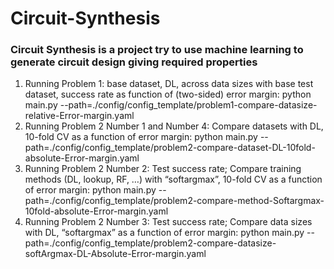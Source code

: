 # Circuit-Synthesis



### Circuit Synthesis is a project try to use machine learning to generate circuit design giving required properties


1. Running Problem 1: base dataset, DL, across data sizes with base test dataset, success rate as function of (two-sided) error margin:  python main.py --path=./config/config_template/problem1-compare-datasize-relative-Error-margin.yaml
2. Running Problem 2 Number 1 and Number 4: Compare datasets with DL, 10-fold CV as a function of error margin:  python main.py --path=./config/config_template/problem2-compare-dataset-DL-10fold-absolute-Error-margin.yaml
3. Running Problem 2 Number 2: Test success rate; Compare training methods (DL, lookup, RF, …) with “softargmax”, 10-fold CV as a function of error margin: python main.py --path=./config/config_template/problem2-compare-method-Softargmax-10fold-absolute-Error-margin.yaml
4. Running Problem 2 Number 3: Test success rate; Compare data sizes with DL, “softargmax” as a function of error margin:  python main.py --path=./config/config_template/problem2-compare-datasize-softArgmax-DL-Absolute-Error-margin.yaml
